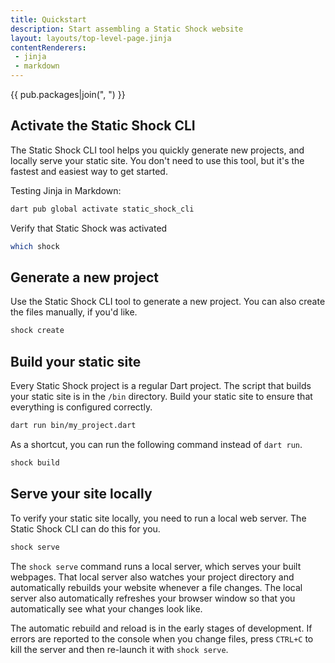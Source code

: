 ```yaml
---
title: Quickstart
description: Start assembling a Static Shock website
layout: layouts/top-level-page.jinja
contentRenderers:
 - jinja
 - markdown
---
```


{{ pub.packages|join(", ") }}

## Activate the Static Shock CLI
The Static Shock CLI tool helps you quickly generate new projects, and locally serve your static site. You don't need to use this tool, but it's the fastest and easiest way to get started.

Testing Jinja in Markdown:

```sh
dart pub global activate static_shock_cli
```

Verify that Static Shock was activated

```sh
which shock
```

## Generate a new project
Use the Static Shock CLI tool to generate a new project. You can also create the files manually, if you'd like.

```sh
shock create
```

## Build your static site
Every Static Shock project is a regular Dart project. The script that builds your static site is in the `/bin` directory. Build your static site to ensure that everything is configured correctly.

```sh
dart run bin/my_project.dart
```

As a shortcut, you can run the following command instead of <code>dart run</code>.

```sh
shock build
```

## Serve your site locally
To verify your static site locally, you need to run a local web server. The Static Shock CLI can do this for you.

```sh
shock serve
```

The <code>shock serve</code> command runs a local server, which serves your built webpages. That local server also watches your project directory and automatically rebuilds your website whenever a file changes. The local server also automatically refreshes your browser window so that you automatically see what your changes look like.

The automatic rebuild and reload is in the early stages of development. If errors are reported to the console when you change files, press <code>CTRL+C</code> to kill the server and then re-launch it with <code>shock serve</code>.